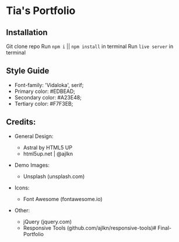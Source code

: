 # Tia's Portfolio

## Installation
Git clone repo
Run `npm i` || `npm install` in terminal
Run `live server` in terminal


## Style Guide

* Font-family: 'Vidaloka', serif;
* Primary color: #EDBEAD;
* Secondary color: #A23E48;
* Tertiary color: #F7F3EB;



## Credits:

* General Design:
	* Astral by HTML5 UP
	* html5up.net | @ajlkn

* Demo Images:
	* Unsplash (unsplash.com)

* Icons:
	* Font Awesome (fontawesome.io)

* Other:
	* jQuery (jquery.com)
	* Responsive Tools (github.com/ajlkn/responsive-tools)# Final-Portfolio
